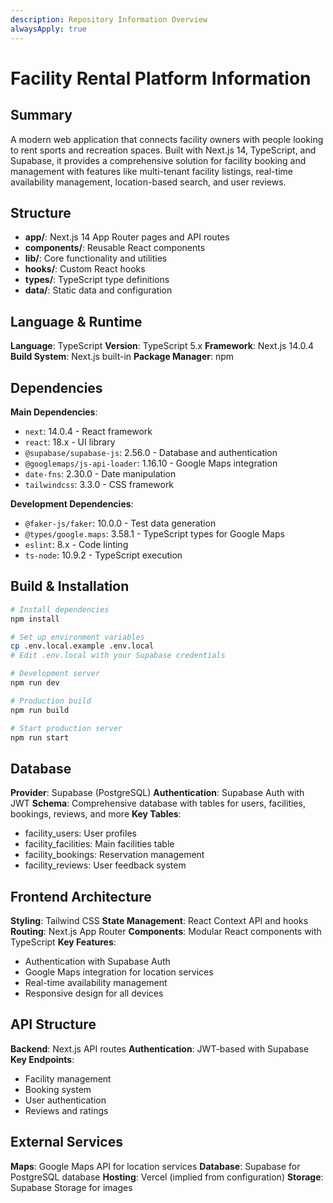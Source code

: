 ```yaml
---
description: Repository Information Overview
alwaysApply: true
---
```


# Facility Rental Platform Information

## Summary
A modern web application that connects facility owners with people looking to rent sports and recreation spaces. Built with Next.js 14, TypeScript, and Supabase, it provides a comprehensive solution for facility booking and management with features like multi-tenant facility listings, real-time availability management, location-based search, and user reviews.

## Structure
- **app/**: Next.js 14 App Router pages and API routes
- **components/**: Reusable React components
- **lib/**: Core functionality and utilities
- **hooks/**: Custom React hooks
- **types/**: TypeScript type definitions
- **data/**: Static data and configuration

## Language & Runtime
**Language**: TypeScript
**Version**: TypeScript 5.x
**Framework**: Next.js 14.0.4
**Build System**: Next.js built-in
**Package Manager**: npm

## Dependencies
**Main Dependencies**:
- `next`: 14.0.4 - React framework
- `react`: 18.x - UI library
- `@supabase/supabase-js`: 2.56.0 - Database and authentication
- `@googlemaps/js-api-loader`: 1.16.10 - Google Maps integration
- `date-fns`: 2.30.0 - Date manipulation
- `tailwindcss`: 3.3.0 - CSS framework

**Development Dependencies**:
- `@faker-js/faker`: 10.0.0 - Test data generation
- `@types/google.maps`: 3.58.1 - TypeScript types for Google Maps
- `eslint`: 8.x - Code linting
- `ts-node`: 10.9.2 - TypeScript execution

## Build & Installation
```bash
# Install dependencies
npm install

# Set up environment variables
cp .env.local.example .env.local
# Edit .env.local with your Supabase credentials

# Development server
npm run dev

# Production build
npm run build

# Start production server
npm run start
```

## Database
**Provider**: Supabase (PostgreSQL)
**Authentication**: Supabase Auth with JWT
**Schema**: Comprehensive database with tables for users, facilities, bookings, reviews, and more
**Key Tables**:
- facility_users: User profiles
- facility_facilities: Main facilities table
- facility_bookings: Reservation management
- facility_reviews: User feedback system

## Frontend Architecture
**Styling**: Tailwind CSS
**State Management**: React Context API and hooks
**Routing**: Next.js App Router
**Components**: Modular React components with TypeScript
**Key Features**:
- Authentication with Supabase Auth
- Google Maps integration for location services
- Real-time availability management
- Responsive design for all devices

## API Structure
**Backend**: Next.js API routes
**Authentication**: JWT-based with Supabase
**Key Endpoints**:
- Facility management
- Booking system
- User authentication
- Reviews and ratings

## External Services
**Maps**: Google Maps API for location services
**Database**: Supabase for PostgreSQL database
**Hosting**: Vercel (implied from configuration)
**Storage**: Supabase Storage for images